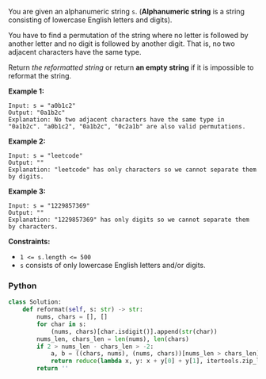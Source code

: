 You are given an alphanumeric string  `s`. (**Alphanumeric string**  is a string consisting of lowercase English letters and digits).

You have to find a permutation of the string where no letter is followed by another letter and no digit is followed by another digit. That is, no two adjacent characters have the same type.

Return  _the reformatted string_  or return  **an empty string**  if it is impossible to reformat the string.

**Example 1:**
```
Input: s = "a0b1c2"
Output: "0a1b2c"
Explanation: No two adjacent characters have the same type in "0a1b2c". "a0b1c2", "0a1b2c", "0c2a1b" are also valid permutations.
```

**Example 2:**
```
Input: s = "leetcode"
Output: ""
Explanation: "leetcode" has only characters so we cannot separate them by digits.
```

**Example 3:**
```
Input: s = "1229857369"
Output: ""
Explanation: "1229857369" has only digits so we cannot separate them by characters.
```

**Constraints:**

-   `1 <= s.length <= 500`
-   `s`  consists of only lowercase English letters and/or digits.


### Python
```python
class Solution:
    def reformat(self, s: str) -> str:
        nums, chars = [], []
        for char in s:
            (nums, chars)[char.isdigit()].append(str(char))
        nums_len, chars_len = len(nums), len(chars)
        if 2 > nums_len - chars_len > -2:
            a, b = ((chars, nums), (nums, chars))[nums_len > chars_len]
            return reduce(lambda x, y: x + y[0] + y[1], itertools.zip_longest(a, b, fillvalue=''), '')
        return ''
```